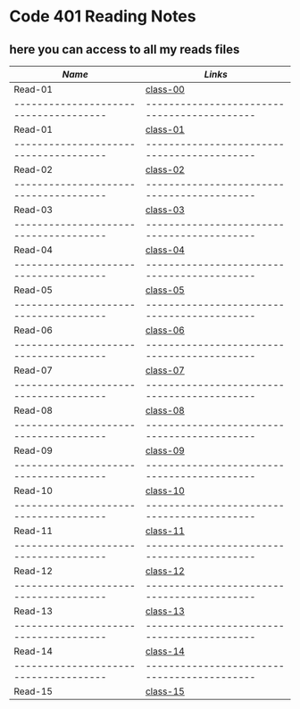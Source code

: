 # Code 401 Reading Notes
## here you can access to all my reads files

***Name***                           | *Links*
-------------------------------------|-------------------------------------------
Read-01                              | [class-00](https://osamamousa204.github.io/reading-notes-401/class-00)
-------------------------------------|-------------------------------------------
Read-01                              | [class-01](https://osamamousa204.github.io/reading-notes-401/class-01)
-------------------------------------|-------------------------------------------
Read-02                              | [class-02](https://osamamousa204.github.io/reading-notes-401/class-02)
-------------------------------------|-------------------------------------------
Read-03                              | [class-03](https://osamamousa204.github.io/reading-notes-401/class-03)
-------------------------------------|-------------------------------------------
Read-04                              | [class-04](https://osamamousa204.github.io/reading-notes-401/class-04)
-------------------------------------|-------------------------------------------
Read-05                              | [class-05](https://osamamousa204.github.io/reading-notes-401/class-05)
-------------------------------------|-------------------------------------------
Read-06                              | [class-06](https://osamamousa204.github.io/reading-notes-401/class-06)
-------------------------------------|-------------------------------------------
Read-07                              | [class-07](https://osamamousa204.github.io/reading-notes-401/class-07)
-------------------------------------|-------------------------------------------
Read-08                              | [class-08](https://osamamousa204.github.io/reading-notes-401/class-08)
-------------------------------------|-------------------------------------------
Read-09                              | [class-09](https://osamamousa204.github.io/reading-notes-401/class-09)
-------------------------------------|-------------------------------------------
Read-10                              | [class-10](https://osamamousa204.github.io/reading-notes-401/class-10)
-------------------------------------|-------------------------------------------
Read-11                              | [class-11](https://osamamousa204.github.io/reading-notes-401/class-11)
-------------------------------------|-------------------------------------------
Read-12                              | [class-12](https://osamamousa204.github.io/reading-notes-401/class-12) 
-------------------------------------|-------------------------------------------
Read-13                              | [class-13](#/class-13)
-------------------------------------|-------------------------------------------
Read-14                              | [class-14](#/class-14)
-------------------------------------|-------------------------------------------
Read-15                              | [class-15](#/class-15)

 
